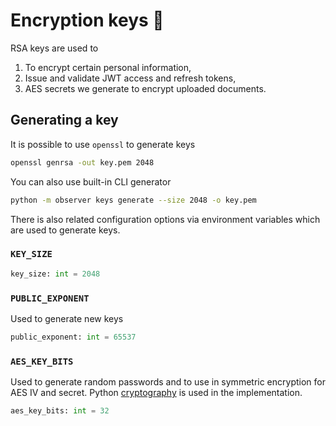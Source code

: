# Encryption keys 🔐

RSA keys are used to

1. To encrypt certain personal information,
2. Issue and validate JWT access and refresh tokens,
3. AES secrets we generate to encrypt uploaded documents.

## Generating a key

It is possible to use `openssl` to generate keys

```sh
openssl genrsa -out key.pem 2048
```

You can also use built-in CLI generator

```sh
python -m observer keys generate --size 2048 -o key.pem 
```

There is also related configuration options via environment variables which are used to generate keys.

### `KEY_SIZE`

```py
key_size: int = 2048
```

### `PUBLIC_EXPONENT`

Used to generate new keys

```py
public_exponent: int = 65537
```

### `AES_KEY_BITS`

Used to generate random passwords and to use in symmetric encryption for AES IV and secret.
Python [cryptography](https://cryptography.io/en/latest/hazmat/primitives/symmetric-encryption/) is used in the implementation.

```py
aes_key_bits: int = 32
```
